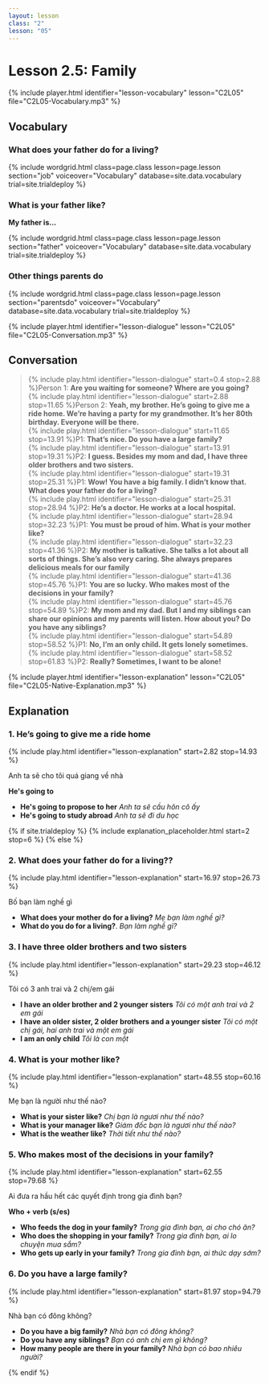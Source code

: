 ```yaml
---
layout: lesson
class: "2"
lesson: "05"
---
```


# Lesson 2.5: Family

{% include player.html identifier="lesson-vocabulary" lesson="C2L05" file="C2L05-Vocabulary.mp3" %}





## Vocabulary

### What does your father do for a living?


{% include wordgrid.html 
		class=page.class 
		lesson=page.lesson 
		section="job"
		voiceover="Vocabulary"
		database=site.data.vocabulary 
		trial=site.trialdeploy %}



### What is your father like?

**My father is...**

{% include wordgrid.html 
		class=page.class 
		lesson=page.lesson 
		section="father"
		voiceover="Vocabulary"
		database=site.data.vocabulary 
		trial=site.trialdeploy %}


### Other things parents do

{% include wordgrid.html 
		class=page.class 
		lesson=page.lesson 
		section="parentsdo"
		voiceover="Vocabulary"
		database=site.data.vocabulary 
		trial=site.trialdeploy %}



{% include player.html identifier="lesson-dialogue" lesson="C2L05" file="C2L05-Conversation.mp3" %}
## Conversation



> {% include play.html identifier="lesson-dialogue" start=0.4 stop=2.88 %}Person 1: **Are you waiting for someone? Where are you going?**  
> {% include play.html identifier="lesson-dialogue" start=2.88 stop=11.65 %}Person 2: **Yeah, my brother. He’s going to give me a ride home. We’re having a party for my grandmother. It’s her 80th birthday. Everyone will be there.**  
> {% include play.html identifier="lesson-dialogue" start=11.65 stop=13.91 %}P1: **That’s nice. Do you have a large family?**  
> {% include play.html identifier="lesson-dialogue" start=13.91 stop=19.31 %}P2: **I guess. Besides my mom and dad, I have three older brothers and two sisters.**  
> {% include play.html identifier="lesson-dialogue" start=19.31 stop=25.31 %}P1: **Wow! You have a big family. I didn’t know that. What does your father do for a living?**  
> {% include play.html identifier="lesson-dialogue" start=25.31 stop=28.94 %}P2: **He’s a doctor. He works at a local hospital.**  
> {% include play.html identifier="lesson-dialogue" start=28.94 stop=32.23 %}P1: **You must be proud of him. What is your mother like?**  
> {% include play.html identifier="lesson-dialogue" start=32.23 stop=41.36 %}P2: **My mother is talkative. She talks a lot about all sorts of things. She’s also very caring. She always prepares delicious meals for our family**  
> {% include play.html identifier="lesson-dialogue" start=41.36 stop=45.76 %}P1: **You are so lucky. Who makes most of the decisions in your family?**  
> {% include play.html identifier="lesson-dialogue" start=45.76 stop=54.89 %}P2: **My mom and my dad. But I and my siblings can share our opinions and my parents will listen. How about you? Do you have any siblings?**  
> {% include play.html identifier="lesson-dialogue" start=54.89 stop=58.52 %}P1: **No, I’m an only child. It gets lonely sometimes.**  
> {% include play.html identifier="lesson-dialogue" start=58.52 stop=61.83 %}P2: **Really? Sometimes, I want to be alone!**  


{% include player.html identifier="lesson-explanation" lesson="C2L05" file="C2L05-Native-Explanation.mp3" %}
## Explanation

### 1. He’s going to give me a ride home
{% include play.html identifier="lesson-explanation" start=2.82 stop=14.93 %}

Anh ta sẽ cho tôi quá giang về nhà 

**He's going to**

- **He's going to propose to her** *Anh ta sẽ cầu hôn cô ấy*
- **He's going to study abroad** *Anh ta sẽ đi du học*

{% if site.trialdeploy %}
	{% include explanation_placeholder.html start=2 stop=6 %}
	{% else %}





### 2. What does your father do for a living??
{% include play.html identifier="lesson-explanation" start=16.97 stop=26.73 %}

Bố bạn làm nghề gì

- **What does your mother do for a living?** *Mẹ bạn làm nghề gì?*
- **What do you do for a living?**. *Bạn làm nghề gì?*

### 3. I have three older brothers and two sisters
{% include play.html identifier="lesson-explanation" start=29.23 stop=46.12 %}

Tôi có 3 anh trai và 2 chị/em gái

- **I have an older brother and 2 younger sisters** *Tôi có một anh trai và 2 em gái*
- **I have an older sister, 2 older brothers and a younger sister** *Tôi có một chị gái, hai anh trai và một em gái*
- **I am an only child** *Tôi là con một*


### 4.  What is your mother like?
{% include play.html identifier="lesson-explanation" start=48.55 stop=60.16 %}

Mẹ bạn là người như thế nào?
 - **What is your sister like?** *Chị bạn là ngươi như thế nào?*
 - **What is your manager like?** *Giám đốc bạn là ngươi như thế nào?*
 - **What is the weather like?** *Thời tiết như thế nào?*

### 5.  Who makes most of the decisions in your family?
{% include play.html identifier="lesson-explanation" start=62.55 stop=79.68 %}

Ai đưa ra hầu hết các quyết định trong gia đình bạn?

**Who + verb (s/es)**

- **Who feeds the dog in your family?** *Trong gia đình bạn, ai cho chó ăn?*
- **Who does the shopping in your family?** *Trong gia đình bạn, ai lo chuyện mua sắm?*
- **Who gets up early in your family?** *Trong gia đình bạn, ai thức dạy sớm?*

### 6.  Do you have a large family?
{% include play.html identifier="lesson-explanation" start=81.97 stop=94.79 %}

Nhà bạn có đông không?

- **Do you have a big family?** *Nhà bạn có đông không?*
- **Do you have any siblings?** *Bạn có anh chị em gì không?*
- **How many people are there in your family?** *Nhà bạn có bao nhiêu người?*

{% endif %}